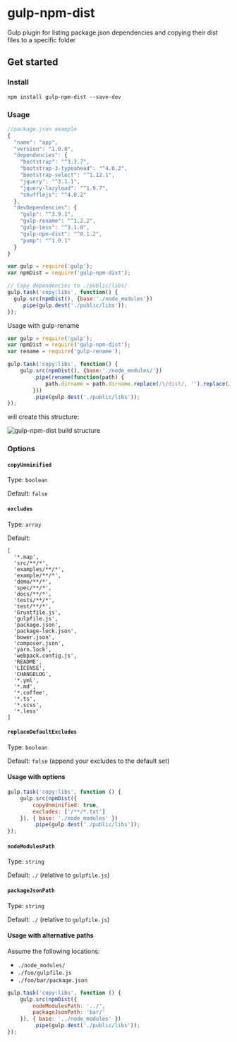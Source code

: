# gulp-npm-dist

Gulp plugin for listing package.json dependencies and copying their dist files to a specific folder

## Get started

### Install

```
npm install gulp-npm-dist --save-dev
```

### Usage

```javascript
//package.json example
{
  "name": "app",
  "version": "1.0.0",
  "dependencies": {
    "bootstrap": "^3.3.7",
    "bootstrap-3-typeahead": "^4.0.2",
    "bootstrap-select": "^1.12.1",
    "jquery": "^3.1.1",
    "jquery-lazyload": "^1.9.7",
    "shufflejs": "^4.0.2"
  },
  "devDependencies": {
    "gulp": "^3.9.1",
    "gulp-rename": "^1.2.2",
    "gulp-less": "^3.1.0",
    "gulp-npm-dist": "^0.1.2",
    "pump": "^1.0.1"
  }
}
```

```javascript
var gulp = require('gulp');
var npmDist = require('gulp-npm-dist');

// Copy dependencies to ./public/libs/
gulp.task('copy:libs', function() {
  gulp.src(npmDist(), {base:'./node_modules'})
    .pipe(gulp.dest('./public/libs'));
});
```

Usage with gulp-rename
```javascript
var gulp = require('gulp');
var npmDist = require('gulp-npm-dist');
var rename = require('gulp-rename');

gulp.task('copy:libs', function() {
    gulp.src(npmDist(), {base:'./node_modules/'})
        .pipe(rename(function(path) {
            path.dirname = path.dirname.replace(/\/dist/, '').replace(/\\dist/, '');
        }))
        .pipe(gulp.dest('./public/libs'));
});
```
will create this structure:

![gulp-npm-dist build structure](https://gulp-npm-dist.netlify.app/gulp-npm-dist-example.png)


### Options

#### `copyUnminified`
Type: `boolean`

Default: `false`


#### `excludes`
Type: `array`

Default: 
```
[
  '*.map',
  'src/**/*',
  'examples/**/*',
  'example/**/*',
  'demo/**/*',
  'spec/**/*',
  'docs/**/*',
  'tests/**/*',
  'test/**/*',
  'Gruntfile.js',
  'gulpfile.js',
  'package.json',
  'package-lock.json',
  'bower.json',
  'composer.json',
  'yarn.lock',
  'webpack.config.js',
  'README',
  'LICENSE',
  'CHANGELOG',
  '*.yml',
  '*.md',
  '*.coffee',
  '*.ts',
  '*.scss',
  '*.less'
]
```

#### `replaceDefaultExcludes`
Type: `boolean`

Default: `false` (append your excludes to the default set)


#### Usage with options

```javascript
gulp.task('copy:libs', function () {
    gulp.src(npmDist({ 
        copyUnminified: true, 
        excludes: ['/**/*.txt'] 
    }), { base: './node_modules' })
        .pipe(gulp.dest('./public/libs'));
});
```

#### `nodeModulesPath`
Type: `string`

Default: `./` (relative to `gulpfile.js`)


#### `packageJsonPath`
Type: `string`

Default: `./` (relative to `gulpfile.js`)


#### Usage with alternative paths

Assume the following locations: 
* `./node_modules/`
* `./foo/gulpfile.js`
* `./foo/bar/package.json`

```javascript
gulp.task('copy:libs', function () {
    gulp.src(npmDist({ 
        nodeModulesPath: '../',
        packageJsonPath: 'bar/'
    }), { base: '../node_modules' })
        .pipe(gulp.dest('./public/libs'));
});
```
